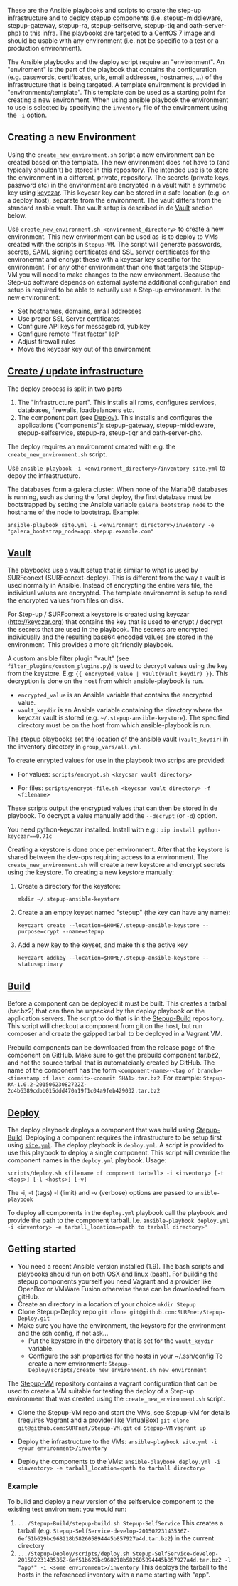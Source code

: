These are the Ansible playbooks and scripts to create the step-up infrastructure and to deploy stepup components (i.e. stepup-middleware, stepup-gateway, stepup-ra, stepup-selfserve, stepup-tiq and oath-server-php) to this infra. The playbooks are targeted to a CentOS 7 image and should be usable with any environment (i.e. not be specific to a test or a production environment).

The Ansible playbooks and the deploy script require an "environment". An "enviroment" is the part of the playbook that contains the configuration (e.g. passwords, certificates, urls, email addresses, hostnames, ...) of the infrastructure that is being targeted. A template environment is provided in "environments/template". This template can be used as a starting point for creating a new environment. When using ansible playbook the environment to use is selected by specifying the ``inventory`` file of the environment using the ``-i`` option.

Creating a new Environment
--------------------------

Using the `create_new_environment.sh` script a new environment can be created based on the template. The new environment does not have to (and typically shouldn't) be stored in this repository. The intended use is to store the environment in a different, private, repository. The secrets (private keys, password etc) in the environment are encrypted in a vault with a symmetic key using [keyczar]. This keycsar key can be stored in a safe location (e.g. on a deploy host), separate from the environment. The vault differs from the standard ansble vault. The vault setup is described in de [Vault](#vault) section below.

Use `create_new_environment.sh <environment_directory>` to create a new environment. This new environment can be used as-is to deploy to VMs created with the scripts in `Stepup-VM`. The script will generate passwords, secrets, SAML signing certificates and SSL server certificates for the environemnt and encrypt these with a keycsar key specific for the environment. For any other environment than one that targets the Stepup-VM you will need to make changes to the new environment. Because the Step-up software depends on external systems additional configuration and setup is required to be able to actually use a Step-up environment. In the new environment:

* Set hostnames, domains, email addresses
* Use proper SSL Server certificates
* Configure API keys for messagebird, yubikey
* Configure remote "first factor" IdP
* Adjust firewall rules
* Move the keycsar key out of the environment

[Create / update infrastructure](id:site)
------------------------------

The deploy process is split in two parts

1. The "infrastructure part". This installs all rpms, configures services, databases, firewalls, loadbalancers etc. 
2. The component part (see [Deploy](#deploy)). This installs and configures the applications ("components"): stepup-gateway, stepup-middleware, stepup-selfservice, stepup-ra, steup-tiqr and oath-server-php.

The deploy requires an environment created with e.g. the `create_new_environment.sh` script.

Use `ansible-playbook -i <environment_directory>/inventory site.yml` to depoy the infrastructure.

The databases form a galera cluster. When none of the MariaDB databases is running, such as during the forst deploy, the first database must be bootstrapped by setting the Ansible variable `galera_bootstrap_node` to the hostname of the node to bootstrap. Example:

`ansible-playbook site.yml -i <environment_directory>/inventory -e "galera_bootstrap_node=app.stepup.example.com"`


[Vault](id:vault)
-----

The playbooks use a vault setup that is similar to what is used by SURFconext (SURFconext-deploy). This is different from the way a vault is used normally in Ansible. Instead of encrypting the entire vars file, the individual values are encrypted. The template environemnt is setup to read the encrypted values from files on disk.

For Step-up / SURFconext a keystore is created using keyczar (http://keyczar.org) that contains the key that is used to encrypt / decrypt the secrets that are used in the playbook. The secrets are encrypted individually and the resulting base64 encoded values are stored in the environment. This provides a more git friendly playbook.

A custom ansible filter plugin "vault" (see `filter_plugins/custom_plugins.py`) is used to decrypt values using the key from the keystore. E.g: `{{ encrypted_value | vault(vault_keydir) }}`. This decryption is done on the host from which ansible-playbook is run.

* `encrypted_value` is an Ansible variable that contains the encrypted value.
* `vault_keydir` is an Ansible variable containing the directory where the keyczar vault is stored (e.g. `~/.stepup-ansible-keystore`). The specified directory must be on the host from which ansible-playbook is run.

The stepup playbooks set the location of the ansible vault (`vault_keydir`) in the inventory directory in `group_vars/all.yml`.


To create enrypted values for use in the playbook two scrips are provided:

* For values: `scripts/encrypt.sh <keycsar vault directory>`

* For files: `scripts/encrypt-file.sh <keycsar vault directory> -f <filename>`

These scripts output the encrypted values that can then be stored in de playbook. To decrypt a value manually add the `--decrypt` (or `-d`) option.

You need python-keyczar installed. Install with e.g.:
`pip install python-keyczar==0.71c`


Creating a keystore is done once per environment. After that the keystore is shared between the dev-ops requiring access to a environment. The `create_new_environment.sh` will create a new keystore and encrypt secrets using the keystore. To creating a new keystore manually:

1. Create a directory for the keystore:

   `mkdir ~/.stepup-ansible-keystore`

2. Create a an empty keyset named "stepup" (the key can have any name):

   `keyczart create --location=$HOME/.stepup-ansible-keystore --purpose=crypt --name=stepup`

3. Add a new key to the keyset, and make this the active key

   `keyczart addkey --location=$HOME/.stepup-ansible-keystore --status=primary`


[Build](id:build)
-----

Before a component can be deployed it must be built. This creates a tarball (bar.bz2) that can then be unpacked by the deploy playbook on the application servers. The script to do that is in the [Stepup-Build](https://github.com/SURFnet/Stepup-Build) repository. This script will checkout a component from git on the host, but run composer and create the gzipped tarball to be deployed in a Vagrant VM.

Prebuild components can be downloaded from the release page of the component on GitHub. Make sure to get the prebuild component tar.bz2, and not the source tarball that is automatciaaly created by GitHub. The name of the component has the form `<component-name>-<tag of branch>-<timestamp of last commit>-<commit SHA1>.tar.bz2`. For example:
`Stepup-RA-1.0.2-20150623082722Z-2c4b6389cdbb015ddd470a19f1c04a9feb429032.tar.bz2`

[Deploy](id:deploy)
------

The deploy playbook deploys a component that was build using [Stepup-Build](https://github.com/SURFnet/Stepup-Build). Deploying a component requires the infrastructure to be setup first using [``site.yml``](#site). The deploy playbook is `deploy.yml`. A script is provided to use this playbook to deploy a single component. This script will override the component names in the `deploy.yml` playbook. Usage:

   `scripts/deploy.sh <filename of component tarball> -i <inventory> [-t <tags>] [-l <hosts>] [-v]`

The -i, -t (tags) -l (limit) and -v (verbose) options are passed to `ansible-playbook`

To deploy all components in the ``deploy.yml`` playbook call the playbook and provide the path to the component tarball. I.e. `ansible-playbook deploy.yml -i <inventory> -e tarball_location=<path to tarball directory>'`

Getting started
---------------

* You need a recent Ansible version installed (1.9). The bash scripts and playbooks should run on both OSX and linux (bash). For building the
  stepup components yourself you need Vagrant and a provider like OpenBox or VMWare Fusion otherwise these can be downloaded from gitHub.
* Create an directory in a location of your choice
  `mkdir Stepup`
* Clone Stepup-Deploy repo
  `git clone git@github.com:SURFnet/Stepup-Deploy.git`
* Make sure you have the environment, the keystore for the environment and the ssh config, if not ask...
    * Put the keystore in the directory that is set for the `vault_keydir` variable.
    * Configure the ssh properties for the hosts in your ~/.ssh/config
  To create a new environment:
    `Stepup-Deploy/scripts/create_new_environment.sh new_environment`

The [Stepup-VM](https://github.com/SURFnet/Stepup-VM) repository contains a vagrant configuration that can be used to create a VM suitable for testing the deploy of a Step-up environment that was created using the `create_new_environment.sh` script.

* Clone the Stepup-VM repo and start the VMs, see Stepup-VM for details (requires Vagrant and a provider like VirtualBox)
  `git clone git@github.com:SURFnet/Stepup-VM.git`
  `cd Stepup-VM`
  `vagrant up`

* Deploy the infrastructure to the VMs:
  ```ansible-playbook site.yml -i <your environment>/inventory```
  
* Deploy the components to the VMs:
  ```ansible-playbook deploy.yml -i <inventory> -e tarball_location=<path to tarball directory>```
  

### Example ###

To build and deploy a new version of the selfservice component to the existing test environment you would run:

1. `.../Stepup-Build/stepup-build.sh Stepup-SelfService`
   This creates a tarball (e.g. `Stepup-SelfService-develop-20150223143536Z-6ef51b629bc968218b582605894445b857927a4d.tar.bz2`) in the current directory
2. `.../Stepup-Deploy/scripts/deploy.sh Stepup-SelfService-develop-20150223143536Z-6ef51b629bc968218b582605894445b857927a4d.tar.bz2 -l "app*" -i <some environment>/inventory`
   This deploys the tarball to the hosts in the referenced inventory with a name starting with "app".
   
[keyczar]: http://www.keyczar.org "www.keyczar.org"

